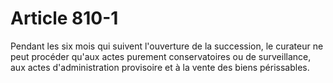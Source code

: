 # Article 810-1

Pendant les six mois qui suivent l'ouverture de la succession, le curateur ne peut procéder qu'aux actes purement conservatoires ou de surveillance, aux actes d'administration provisoire et à la vente des biens périssables.
